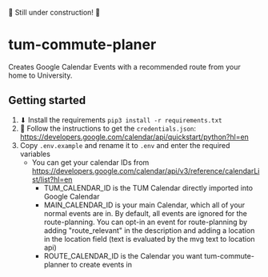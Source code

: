 🚧 Still under construction! 🚧

# tum-commute-planer
Creates Google Calendar Events with a recommended route from your home to University.

## Getting started
1. ⬇ Install the requirements `pip3 install -r requirements.txt`
2. 🔑 Follow the instructions to get the `credentials.json`: https://developers.google.com/calendar/api/quickstart/python?hl=en
3. Copy `.env.example` and rename it to `.env` and enter the required variables
    * You can get your calendar IDs from https://developers.google.com/calendar/api/v3/reference/calendarList/list?hl=en 
        * TUM_CALENDAR_ID is the TUM Calendar directly imported into Google Calendar
        * MAIN_CALENDAR_ID is your main Calendar, which all of your normal events are in. By default, all events are ignored for the route-planning. You can opt-in an event for route-planning by adding "route_relevant" in the description and adding a location in the location field (text is evaluated by the mvg text to location api)
        * ROUTE_CALENDAR_ID is the Calendar you want tum-commute-planner to create events in